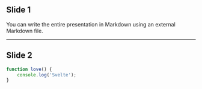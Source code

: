 ## Slide 1

You can write the entire presentation in Markdown using an external Markdown file.

---

## Slide 2

```js [2|1-3]
function love() {
	console.log('Svelte');
}
```
